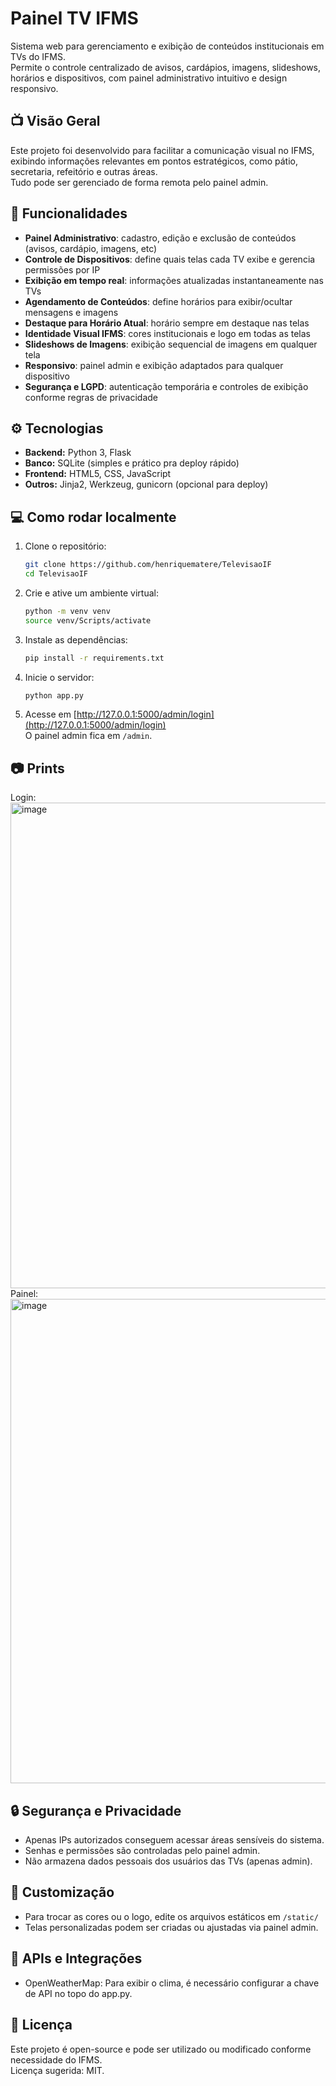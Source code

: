 # Painel TV IFMS

Sistema web para gerenciamento e exibição de conteúdos institucionais em TVs do IFMS.  
Permite o controle centralizado de avisos, cardápios, imagens, slideshows, horários e dispositivos, com painel administrativo intuitivo e design responsivo.

## :tv: Visão Geral

Este projeto foi desenvolvido para facilitar a comunicação visual no IFMS, exibindo informações relevantes em pontos estratégicos, como pátio, secretaria, refeitório e outras áreas.  
Tudo pode ser gerenciado de forma remota pelo painel admin.

## :rocket: Funcionalidades

- **Painel Administrativo**: cadastro, edição e exclusão de conteúdos (avisos, cardápio, imagens, etc)
- **Controle de Dispositivos**: define quais telas cada TV exibe e gerencia permissões por IP
- **Exibição em tempo real**: informações atualizadas instantaneamente nas TVs
- **Agendamento de Conteúdos**: define horários para exibir/ocultar mensagens e imagens
- **Destaque para Horário Atual**: horário sempre em destaque nas telas
- **Identidade Visual IFMS**: cores institucionais e logo em todas as telas
- **Slideshows de Imagens**: exibição sequencial de imagens em qualquer tela
- **Responsivo**: painel admin e exibição adaptados para qualquer dispositivo
- **Segurança e LGPD**: autenticação temporária e controles de exibição conforme regras de privacidade

## :gear: Tecnologias

- **Backend:** Python 3, Flask
- **Banco:** SQLite (simples e prático pra deploy rápido)
- **Frontend:** HTML5, CSS, JavaScript
- **Outros:** Jinja2, Werkzeug, gunicorn (opcional para deploy)

## :computer: Como rodar localmente

1. Clone o repositório:
   ```bash
   git clone https://github.com/henriquematere/TelevisaoIF
   cd TelevisaoIF
   ```
2. Crie e ative um ambiente virtual:
   ```bash
   python -m venv venv
   source venv/Scripts/activate
   ```
3. Instale as dependências:
   ```bash
   pip install -r requirements.txt
   ```
4. Inicie o servidor:
   ```bash
   python app.py
   ```
5. Acesse em [http://127.0.0.1:5000/admin/login](http://127.0.0.1:5000/admin/login)  
   O painel admin fica em `/admin`.

## :camera: Prints

Login: <img width="1583" height="777" alt="image" src="https://github.com/user-attachments/assets/b149b74a-7fc3-444f-9669-69e4dde1875b" />
Painel: <img width="1590" height="775" alt="image" src="https://github.com/user-attachments/assets/fd5d2166-b130-4c5d-a07e-7ebe2d8e99d0" />


## :lock: Segurança e Privacidade

- Apenas IPs autorizados conseguem acessar áreas sensíveis do sistema.
- Senhas e permissões são controladas pelo painel admin.
- Não armazena dados pessoais dos usuários das TVs (apenas admin).

## :wrench: Customização

- Para trocar as cores ou o logo, edite os arquivos estáticos em `/static/`
- Telas personalizadas podem ser criadas ou ajustadas via painel admin.

## :satellite: APIs e Integrações
- OpenWeatherMap: Para exibir o clima, é necessário configurar a chave de API no topo do app.py.

## :page_facing_up: Licença

Este projeto é open-source e pode ser utilizado ou modificado conforme necessidade do IFMS.  
Licença sugerida: MIT.
